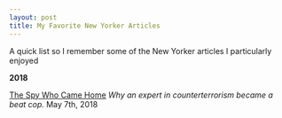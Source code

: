 ```yaml
---
layout: post
title: My Favorite New Yorker Articles
---
```


A quick list so I remember some of the New Yorker articles I particularly enjoyed


**2018**

[The Spy Who Came Home](https://www.newyorker.com/magazine/2018/05/07/the-spy-who-came-home)
_Why an expert in counterterrorism became a beat cop._ May 7th, 2018
